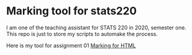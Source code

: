 # Marking tool for stats220
I am one of the teaching assistant for STATS 220 in 2020, semester one. This repo is just to store my scripts to automake the process.

Here is my tool for assignment 01 [Marking for HTML](A01R.R)
